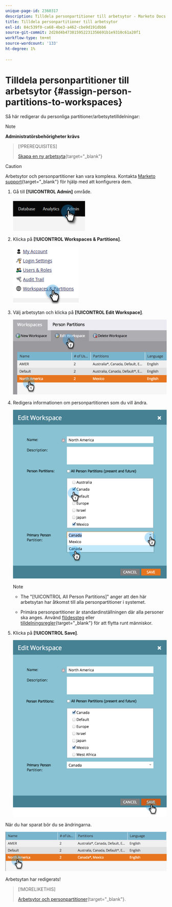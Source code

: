 ```yaml
---
unique-page-id: 2360317
description: Tilldela personpartitioner till arbetsytor - Marketo Docs - produktdokumentation
title: Tilldela personpartitioner till arbetsytor
exl-id: 84c539f0-ca68-4be3-a462-cbe9d191dbb6
source-git-commit: 2d28d4b473815952231356691b1e9310c61a20f1
workflow-type: tm+mt
source-wordcount: '133'
ht-degree: 1%

---
```


# Tilldela personpartitioner till arbetsytor {#assign-person-partitions-to-workspaces}

Så här redigerar du personliga partitioner/arbetsytetilldelningar:

>[!NOTE]
>
>**Administratörsbehörigheter krävs**

>[!PREREQUISITES]
>
>[Skapa en ny arbetsyta](/help/marketo/product-docs/administration/workspaces-and-person-partitions/create-a-new-workspace.md){target="_blank"}

>[!CAUTION]
>
>Arbetsytor och personpartitioner kan vara komplexa. Kontakta  [Marketo support](https://nation.marketo.com/t5/Support/ct-p/Support){target="_blank"} för hjälp med att konfigurera dem.

1. Gå till **[!UICONTROL Admin]** område.

   ![](assets/assign-person-partitions-to-workspaces-1.png)

1. Klicka på **[!UICONTROL Workspaces & Partitions]**.

   ![](assets/assign-person-partitions-to-workspaces-2.png)

1. Välj arbetsytan och klicka på **[!UICONTROL Edit Workspace]**.

   ![](assets/assign-person-partitions-to-workspaces-3.png)

1. Redigera informationen om personpartitionen som du vill ändra.

   ![](assets/assign-person-partitions-to-workspaces-4.png)

   >[!NOTE]
   >
   >* The &quot;[!UICONTROL All Person Partitions]&quot; anger att den här arbetsytan har åtkomst till alla personpartitioner i systemet.
   >
   >* Primära personpartitioner är standardinställningen där alla personer ska anges. Använd [flödessteg](/help/marketo/product-docs/core-marketo-concepts/smart-campaigns/flow-actions/use-add-choice-in-a-flow-step.md) eller [tilldelningsregler](/help/marketo/product-docs/administration/workspaces-and-person-partitions/assigning-person-partitions-with-assignment-rules.md){target="_blank"} för att flytta runt människor.

1. Klicka på **[!UICONTROL Save]**.

   ![](assets/assign-person-partitions-to-workspaces-5.png)

När du har sparat bör du se ändringarna.

![](assets/assign-person-partitions-to-workspaces-6.png)

Arbetsytan har redigerats!

>[!MORELIKETHIS]
>
>[Arbetsytor och personpartitioner](/help/marketo/product-docs/administration/workspaces-and-person-partitions/understanding-workspaces-and-person-partitions.md){target="_blank"}.
